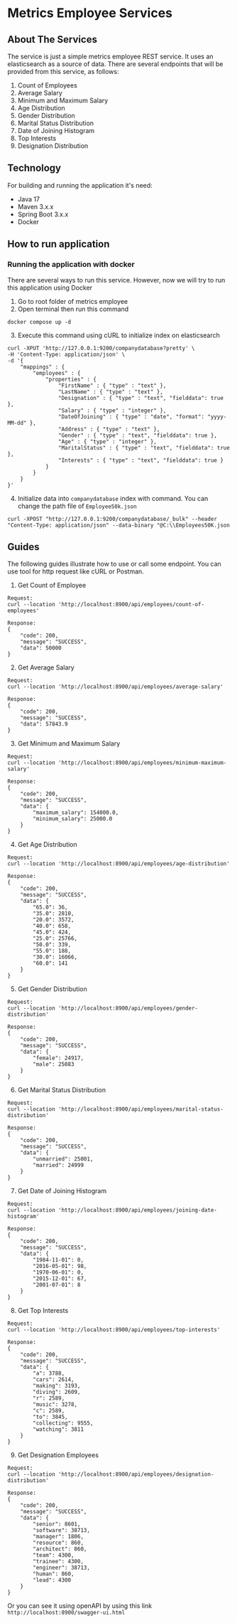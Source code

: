 # Metrics Employee Services
## About The Services
The service is just a simple metrics employee REST service. It uses an elasticsearch as a source of data.
There are several endpoints that will be provided from this service, as follows:
1. Count of Employees
2. Average Salary
3. Minimum and Maximum Salary
4. Age Distribution
5. Gender Distribution
6. Marital Status Distribution
7. Date of Joining Histogram
8. Top Interests
9. Designation Distribution

## Technology
For building and running the application it's need:
* Java 17
* Maven 3.x.x
* Spring Boot 3.x.x
* Docker

## How to run application
### Running the application with docker
There are several ways to run this service. However, now we will try to run this application using Docker
1. Go to root folder of metrics employee
2. Open terminal then run this command
````
docker compose up -d
````
3. Execute this command using cURL to initialize index on elasticsearch
````
curl -XPUT 'http://127.0.0.1:9200/companydatabase?pretty' \
-H 'Content-Type: application/json' \
-d '{
    "mappings" : {
        "employees" : {
            "properties" : {
                "FirstName" : { "type" : "text" },
                "LastName" : { "type" : "text" },
                "Designation" : { "type" : "text", "fielddata": true },
                "Salary" : { "type" : "integer" },
                "DateOfJoining" : { "type" : "date", "format": "yyyy-MM-dd" },
                "Address" : { "type" : "text" },
                "Gender" : { "type" : "text", "fielddata": true },
                "Age" : { "type" : "integer" },
                "MaritalStatus" : { "type" : "text", "fielddata": true },
                "Interests" : { "type" : "text", "fielddata": true }
            }
        }
    }
}'
````
4. Initialize data into `companydatabase` index with command. You can change the path file of `Employee50k.json`
````
curl -XPOST "http://127.0.0.1:9200/companydatabase/_bulk" --header "Content-Type: application/json" --data-binary "@C:\\Employees50K.json
````

## Guides
The following guides illustrate how to use or call some endpoint. You can use tool for http request like cURL or Postman.
1. Get Count of Employee
````
Request:
curl --location 'http://localhost:8900/api/employees/count-of-employees'

Response:
{
    "code": 200,
    "message": "SUCCESS",
    "data": 50000
}
````
2. Get Average Salary
````
Request:
curl --location 'http://localhost:8900/api/employees/average-salary'

Response:
{
    "code": 200,
    "message": "SUCCESS",
    "data": 57843.9
}
````
3. Get Minimum and Maximum Salary
````
Request:
curl --location 'http://localhost:8900/api/employees/minimum-maximum-salary'

Response:
{
    "code": 200,
    "message": "SUCCESS",
    "data": {
        "maximum_salary": 154000.0,
        "minimum_salary": 25000.0
    }
}
````
4. Get Age Distribution
````
Request:
curl --location 'http://localhost:8900/api/employees/age-distribution'

Response:
{
    "code": 200,
    "message": "SUCCESS",
    "data": {
        "65.0": 36,
        "35.0": 2810,
        "20.0": 3572,
        "40.0": 658,
        "45.0": 424,
        "25.0": 25766,
        "50.0": 339,
        "55.0": 188,
        "30.0": 16066,
        "60.0": 141
    }
}
````
5. Get Gender Distribution
````
Request:
curl --location 'http://localhost:8900/api/employees/gender-distribution'

Response:
{
    "code": 200,
    "message": "SUCCESS",
    "data": {
        "female": 24917,
        "male": 25083
    }
}
````
6. Get Marital Status Distribution
````
Request:
curl --location 'http://localhost:8900/api/employees/marital-status-distribution'

Response:
{
    "code": 200,
    "message": "SUCCESS",
    "data": {
        "unmarried": 25001,
        "married": 24999
    }
}
````
7. Get Date of Joining Histogram
````
Request:
curl --location 'http://localhost:8900/api/employees/joining-date-histogram'

Response:
{
    "code": 200,
    "message": "SUCCESS",
    "data": {
        "1984-11-01": 0,
        "2016-05-01": 98,
        "1970-06-01": 0,
        "2015-12-01": 67,
        "2001-07-01": 8
    }
}
````
8. Get Top Interests
````
Request:
curl --location 'http://localhost:8900/api/employees/top-interests'

Response:
{
    "code": 200,
    "message": "SUCCESS",
    "data": {
        "a": 3788,
        "cars": 2614,
        "making": 3193,
        "diving": 2609,
        "r": 2589,
        "music": 3278,
        "c": 2589,
        "to": 3845,
        "collecting": 9555,
        "watching": 3811
    }
}
````
9. Get Designation Employees
````
Request:
curl --location 'http://localhost:8900/api/employees/designation-distribution'

Response:
{
    "code": 200,
    "message": "SUCCESS",
    "data": {
        "senior": 8601,
        "software": 38713,
        "manager": 1806,
        "resource": 860,
        "architect": 860,
        "team": 4300,
        "trainee": 4300,
        "engineer": 38713,
        "human": 860,
        "lead": 4300
    }
}
````
Or you can see it using openAPI by using this link `http://localhost:8900/swagger-ui.html`


